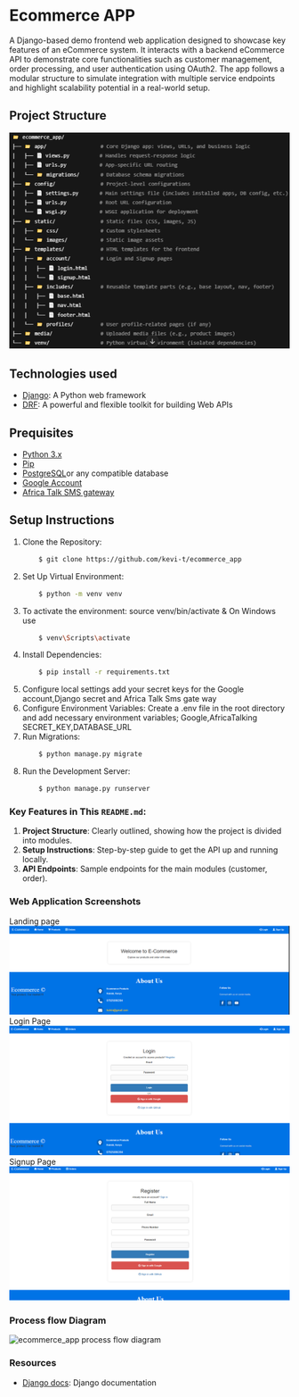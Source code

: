 # Ecommerce APP
A Django-based demo frontend web application designed to showcase key features of an eCommerce system. It interacts with a backend eCommerce API to demonstrate core functionalities such as customer management, order processing, and user authentication using OAuth2. The app follows a modular structure to simulate integration with multiple service endpoints and highlight scalability potential in a real-world setup.

## Project Structure
![alt text](project_structure.png)

## Technologies used
* [Django](https://www.djangoproject.com/): A Python web framework
* [DRF](www.django-rest-framework.org/): A powerful and flexible toolkit for building Web APIs

## Prequisites
* [Python 3.x](https://www.python.org/downloads/)
* [Pip](https://pip.pypa.io/en/stable/installation/)
* [PostgreSQL](https://www.postgresql.org/download/)or any compatible database
* [Google Account](https://console.cloud.google.com/getting-started)  
* [Africa Talk SMS gateway](https://account.africastalking.com/apps/sandbox) 

## Setup Instructions
1. Clone the Repository:                                                                                                                                                          
    ```bash
        $ git clone https://github.com/kevi-t/ecommerce_app 
    ```
2. Set Up Virtual Environment:                                                                                                                                                                                  
    ```bash
        $ python -m venv venv 
    ```
3. To activate the environment: source venv/bin/activate & On Windows use                                                                                                                                        
    ```bash
        $ venv\Scripts\activate
    ```
4. Install Dependencies:                                                                                                                                                                             
    ```bash
        $ pip install -r requirements.txt
    ```
5. Configure local settings add your secret keys for the Google account,Django secret and Africa Talk Sms gate way
6. Configure Environment Variables: Create a .env file in the root directory and add necessary environment variables; Google,AfricaTalking SECRET_KEY,DATABASE_URL
8. Run Migrations:                                                                                                                                                                                              
    ```bash
        $ python manage.py migrate
    ```
9. Run the Development Server:                                                                                                                                                                            
    ```bash
        $ python manage.py runserver
    ```

### Key Features in This `README.md`:
1. **Project Structure**: Clearly outlined, showing how the project is divided into modules.
2. **Setup Instructions**: Step-by-step guide to get the API up and running locally.
3. **API Endpoints**: Sample endpoints for the main modules (customer, order).

### Web Application Screenshots
Landing page
![alt text](image.png)
Login Page
![alt text](image-1.png)
Signup Page
![alt text](image-2.png)
### Process flow Diagram
![ecommerce_app process flow diagram](https://github.com/user-attachments/assets/c11cec5c-5576-46d5-b984-7acebf55fb81)

### Resources
* [Django docs](https://docs.djangoproject.com/): Django documentation 
